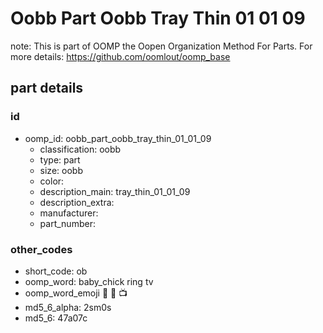 # Oobb Part Oobb Tray Thin 01 01 09  

note: This is part of OOMP the Oopen Organization Method For Parts. For more details: https://github.com/oomlout/oomp_base

##  part details





### id
* oomp_id: oobb_part_oobb_tray_thin_01_01_09
  * classification: oobb
  * type: part
  * size: oobb
  * color: 
  * description_main: tray_thin_01_01_09
  * description_extra: 
  * manufacturer: 
  * part_number: 

### other_codes
* short_code: ob
* oomp_word: baby_chick ring tv
* oomp_word_emoji :baby_chick: :ring: :tv:
* md5_6_alpha: 2sm0s
* md5_6: 47a07c